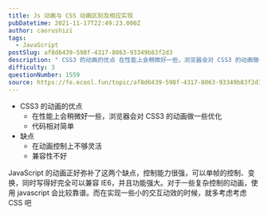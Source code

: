 ```yaml
---
title: Js 动画与 CSS 动画区别及相应实现
pubDatetime: 2021-11-17T22:49:23.000Z
author: caorushizi
tags:
  - JavaScript
postSlug: af8d6439-598f-4317-8063-93349b83f2d3
description: " CSS3 的动画的优点 在性能上会稍微好一些，浏览器会对 CSS3 的动画做一些优化 代码相对简单 缺点 在动画控制上不够灵活 兼容性不好 JavaScript 的动画正好弥补了这两个缺点，控制能力很强，可以单帧的控制、变换，同时写得好完全可以兼容 IE6，并且功能强大。对于一些复杂控制的动画，使用 javascript 会比较靠谱。而在实现一些小的交互动效的时候，就多考虑考虑 CSS 吧 "
difficulty: 3
questionNumber: 1559
source: https://fe.ecool.fun/topic/af8d6439-598f-4317-8063-93349b83f2d3
---
```


- CSS3 的动画的优点
  - 在性能上会稍微好一些，浏览器会对 CSS3 的动画做一些优化
  - 代码相对简单
- 缺点
  - 在动画控制上不够灵活
  - 兼容性不好

JavaScript 的动画正好弥补了这两个缺点，控制能力很强，可以单帧的控制、变换，同时写得好完全可以兼容 IE6，并且功能强大。对于一些复杂控制的动画，使用 javascript 会比较靠谱。而在实现一些小的交互动效的时候，就多考虑考虑 CSS 吧
